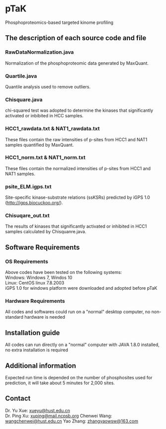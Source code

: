 # pTaK
Phosphoproteomics-based targeted kinome profiling

## The description of each source code and file
### RawDataNormalization.java
Normalization of the phosphoproteomic data generated by MaxQuant.
### Quartile.java
Quantile analysis used to remove outliers.
### Chisquare.java
chi-squared test was adopted to determine the kinases that significantly activated or inbibited in HCC samples.
### HCC1_rawdata.txt & NAT1_rawdata.txt
These files contain the raw intensities of p-sites from HCC1 and NAT1 samples quantified by MaxQuant.
### HCC1_norm.txt & NAT1_norm.txt
These files contain the normalized intensities of p-sites from HCC1 and NAT1 samples.
### psite_ELM.igps.txt
Site-specific kinase-substrate relations (ssKSRs) predicted by iGPS 1.0 (http://igps.biocuckoo.org/).
### Chisuqare_out.txt
The results of kinases that significantly activated or inhibited in HCC1 samples calculated by Chisquanre.java.

## Software Requirements
### OS Requirements
Above codes have been tested on the following systems:  
Windows: Windows 7, Windos 10  
Linux: CentOS linux 7.8.2003  
iGPS 1.0 for windows platform were downloaded and adopted before pTaK
### Hardware Requirements
All codes and softwares could run on a "normal" desktop computer, no non-standard hardware is needed

## Installation guide
All codes can run directly on a "normal" computer with JAVA 1.8.0 installed, no extra installation is required

## Additional information
Expected run time is depended on the number of phosphosites used for prediction, it will take about 5 minutes for 2,000 sites.
## Contact
Dr. Yu Xue: xueyu@hust.edu.cn  
Dr. Ping Xu: xuping@mail.ncpsb.org 
Chenwei Wang: wangchenwei@hust.edu.cn
Yao Zhang: zhangyaowsw@163.com


